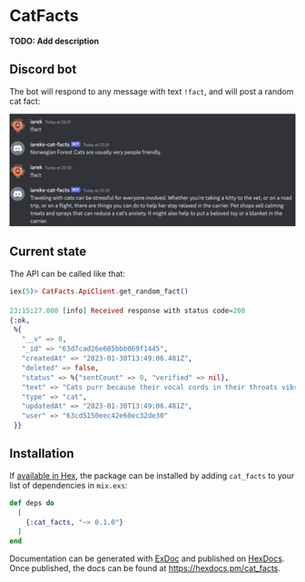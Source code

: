 # CatFacts

**TODO: Add description**

## Discord bot

The bot will respond to any message with text `!fact`, and will post a random cat fact:

![Cat facts bot in action](cat_facts_in_action.png)

## Current state

The API can be called like that:

```elixir
iex(5)> CatFacts.ApiClient.get_random_fact()

23:15:27.080 [info] Received response with status code=200
{:ok,
 %{
   "__v" => 0,
   "_id" => "63d7cad26e605bbb069f1445",
   "createdAt" => "2023-01-30T13:49:06.481Z",
   "deleted" => false,
   "status" => %{"sentCount" => 0, "verified" => nil},
   "text" => "Cats purr because their vocal cords in their throats vibrate. So the muscles of the larynx open and close the passage of air about 25 times per second.",
   "type" => "cat",
   "updatedAt" => "2023-01-30T13:49:06.481Z",
   "user" => "63cd5150eec42e60ec32de30"
 }}
```

## Installation

If [available in Hex](https://hex.pm/docs/publish), the package can be installed
by adding `cat_facts` to your list of dependencies in `mix.exs`:

```elixir
def deps do
  [
    {:cat_facts, "~> 0.1.0"}
  ]
end
```

Documentation can be generated with [ExDoc](https://github.com/elixir-lang/ex_doc)
and published on [HexDocs](https://hexdocs.pm). Once published, the docs can
be found at <https://hexdocs.pm/cat_facts>.


